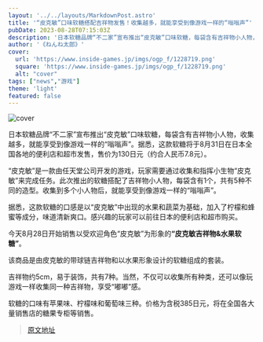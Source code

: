 ```yaml
---
layout: '../../layouts/MarkdownPost.astro'
title: '“皮克敏”口味软糖搭配吉祥物发售！收集越多，就能享受到像游戏一样的“嗡嗡声”'
pubDate: 2023-08-28T07:15:03Z
description: '日本软糖品牌“不二家”宣布推出“皮克敏”口味软糖，每袋含有吉祥物小人物，收集越多，就能享受到像游戏一样的“嗡嗡声”。'
author: '《ねんね太郎》'
cover:
  url: 'https://www.inside-games.jp/imgs/ogp_f/1228719.png'
  square: 'https://www.inside-games.jp/imgs/ogp_f/1228719.png'
  alt: "cover"
tags: ["news","游戏"]
theme: 'light'
featured: false
---
```


![cover](https://www.inside-games.jp/imgs/ogp_f/1228719.png)

日本软糖品牌“不二家”宣布推出“皮克敏”口味软糖，每袋含有吉祥物小人物，收集越多，就能享受到像游戏一样的“嗡嗡声”。据悉，这款软糖将于8月31日在日本全国各地的便利店和超市发售，售价为130日元（约合人民币7.8元）。

“皮克敏”是一款由任天堂公司开发的游戏，玩家需要通过收集和指挥小生物“皮克敏”来完成任务。此次推出的软糖搭配了吉祥物小人物，每袋含有1个，共有5种不同的造型。收集到多个小人物后，就能享受到像游戏一样的“嗡嗡声”。

据悉，这款软糖的口感是以“皮克敏”中出现的水果和蔬菜为基础，加入了柠檬和蜂蜜等成分，味道清新爽口。感兴趣的玩家可以前往日本的便利店和超市购买。

今天8月28日开始销售以受欢迎角色“皮克敏”为形象的<b>“皮克敏吉祥物&amp;水果软糖”</b>。

该商品是由皮克敏的带球链吉祥物和以水果形象设计的软糖组成的套装。

吉祥物约5cm，易于装饰，共有7种。当然，不仅可以收集所有种类，还可以像玩游戏一样收集同一种吉祥物，享受“嘟嘟”感。

软糖的口味有苹果味、柠檬味和葡萄味三种。价格为含税385日元，将在全国各大量销售店的糖果专柜等销售。

>[原文地址](https://www.inside-games.jp/article/2023/08/28/148135.html)  
